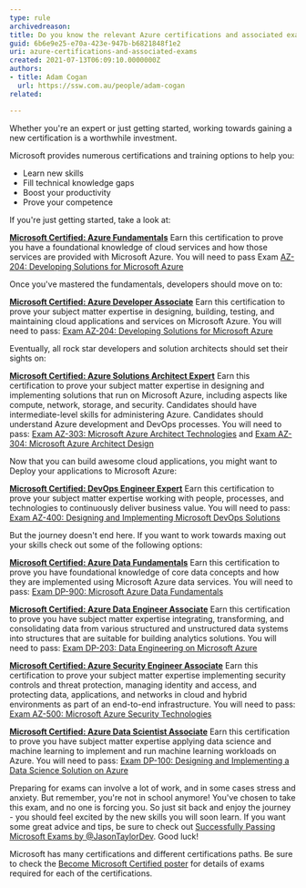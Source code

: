 ```yaml
---
type: rule
archivedreason:
title: Do you know the relevant Azure certifications and associated exams?
guid: 6b6e9e25-e70a-423e-947b-b6821848f1e2
uri: azure-certifications-and-associated-exams
created: 2021-07-13T06:09:10.0000000Z
authors:
- title: Adam Cogan
  url: https://ssw.com.au/people/adam-cogan
related:

---
```


Whether you're an expert or just getting started, working towards gaining a new certification is a worthwhile investment.
 
Microsoft provides numerous certifications and training options to help you:
- Learn new skills
- Fill technical knowledge gaps
- Boost your productivity
- Prove your competence

<!--endintro-->

If you're just getting started,  take a look at:

**[Microsoft Certified: Azure Fundamentals](https://docs.microsoft.com/en-us/learn/certifications/azure-fundamentals/)**
Earn this certification to prove you have a foundational knowledge of cloud services and how those services are provided with Microsoft Azure.
You will need to pass Exam [AZ-204: Developing Solutions for Microsoft Azure](https://docs.microsoft.com/en-us/learn/certifications/exams/az-900)

Once you've mastered the fundamentals, developers should move on to:

**[Microsoft Certified: Azure Developer Associate](https://docs.microsoft.com/en-us/learn/certifications/azure-developer/)**
Earn this certification to prove your subject matter expertise in designing, building, testing, and maintaining cloud applications and services on Microsoft Azure.
You will need to pass: [Exam AZ-204: Developing Solutions for Microsoft Azure](https://docs.microsoft.com/en-us/learn/certifications/exams/az-204)

Eventually, all rock star developers and solution architects should set their sights on:

**[Microsoft Certified: Azure Solutions Architect Expert](https://docs.microsoft.com/en-us/learn/certifications/azure-solutions-architect/)**
Earn this certification to prove your subject matter expertise in designing and implementing solutions that run on Microsoft Azure, including aspects like compute, network, storage, and security. Candidates should have intermediate-level skills for administering Azure. Candidates should understand Azure development and DevOps processes.
You will need to pass: [Exam AZ-303: Microsoft Azure Architect Technologies](https://docs.microsoft.com/en-us/learn/certifications/exams/az-303) and [Exam AZ-304: Microsoft Azure Architect Design](https://docs.microsoft.com/en-us/learn/certifications/exams/az-304)

Now that you can build awesome cloud applications, you might want to Deploy your applications to Microsoft Azure:
 
**[Microsoft Certified: DevOps Engineer Expert](https://docs.microsoft.com/en-us/learn/certifications/devops-engineer/)**
Earn this certification to prove your subject matter expertise working with people, processes, and technologies to continuously deliver business value.
You will need to pass: [Exam AZ-400: Designing and Implementing Microsoft DevOps Solutions](https://docs.microsoft.com/en-us/learn/certifications/exams/az-400)

But the journey doesn't end here. If you want to work towards maxing out your skills check out some of the following options:
 
**[Microsoft Certified: Azure Data Fundamentals](https://docs.microsoft.com/en-us/learn/certifications/azure-data-fundamentals/)**
Earn this certification to prove you have foundational knowledge of core data concepts and how they are implemented using Microsoft Azure data services.
You will need to pass: [Exam DP-900: Microsoft Azure Data Fundamentals](https://docs.microsoft.com/en-us/learn/certifications/exams/dp-900)

**[Microsoft Certified: Azure Data Engineer Associate](https://docs.microsoft.com/en-us/learn/certifications/azure-data-engineer/)**
Earn this certification to prove you have subject matter expertise integrating, transforming, and consolidating data from various structured and unstructured data systems into structures that are suitable for building analytics solutions.
You will need to pass: [Exam DP-203: Data Engineering on Microsoft Azure](https://docs.microsoft.com/en-us/learn/certifications/exams/dp-203)

**[Microsoft Certified: Azure Security Engineer Associate](https://docs.microsoft.com/en-us/learn/certifications/azure-security-engineer/)**
Earn this certification to prove your subject matter expertise implementing security controls and threat protection, managing identity and access, and protecting data, applications, and networks in cloud and hybrid environments as part of an end-to-end infrastructure.
You will need to pass: [Exam AZ-500: Microsoft Azure Security Technologies](https://docs.microsoft.com/en-us/learn/certifications/exams/az-500)

**[Microsoft Certified: Azure Data Scientist Associate](https://docs.microsoft.com/en-gb/learn/certifications/azure-data-scientist/?wt.mc_id=partnercenter_dataanalytics_webandportal_ocp)**
Earn this certification to prove you have subject matter expertise applying data science and machine learning to implement and run machine learning workloads on Azure.
You will need to pass: [Exam DP-100: Designing and Implementing a Data Science Solution on Azure](https://docs.microsoft.com/en-gb/learn/certifications/exams/dp-100)

Preparing for exams can involve a lot of work, and in some cases stress and anxiety. But remember, you're not in school anymore! You've chosen to take this exam, and no one is forcing you. So just sit back and enjoy the journey - you should feel excited by the new skills you will soon learn. If you want some great advice and tips, be sure to check out [Successfully Passing Microsoft Exams by @JasonTaylorDev](https://jasontaylor.dev/successfully-passing-microsoft-exams/). Good luck!
 
Microsoft has many certifications and different certifications paths. Be sure to check the [Become Microsoft Certified poster](https://aka.ms/traincertposter) for details of exams required for each of the certifications.
